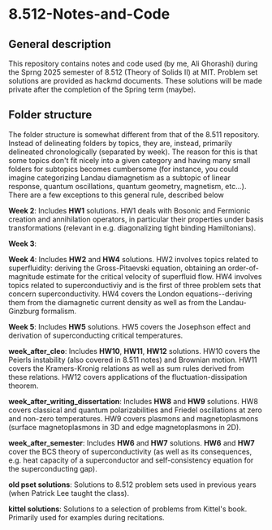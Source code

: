 # 8.512-Notes-and-Code

## General description
This repository contains notes and code used (by me, Ali Ghorashi) during the Sprng 2025 semester of 8.512 (Theory of Solids II) at MIT. Problem set solutions are provided as hackmd documents. 
These solutions will be made private after the completion of the Spring term (maybe). 

## Folder structure 
The folder structure is somewhat different from that of the 8.511 repository. Instead of delineating folders by topics, they are, instead, primarily delineated chronologically (separated by week). The reason for this is that some topics don't fit nicely into a given category and having many small folders for subtopics becomes cumbersome (for instance, you could imagine categorizing Landau diamagnetism as a subtopic of linear response, quantum oscillations, quantum geometry, magnetism, etc...). There are a few exceptions to this general rule, described below

**Week 2**: Includes **HW1** solutions. HW1 deals with Bosonic and Fermionic creation and annihilation operators, in particular their properties under basis transformations (relevant in e.g. diagonalizing tight binding
Hamiltonians).

**Week 3**: 

**Week 4**: Includes **HW2** and **HW4** solutions. HW2 involves topics related to superfluidity: deriving the Gross-Pitaevski equation, obtaining an order-of-magnitude estimate for the critical velocity of superfluid flow. HW4 involves topics related to superconductiviy and is the first of three problem sets that concern superconductivity. HW4 covers the London equations--deriving them from the diamagnetic current density as well as from the Landau-Ginzburg formalism. 

**Week 5**: Includes **HW5** solutions. HW5 covers the Josephson effect and derivation of superconducting critical temperatures. 

**week_after_cleo**: Includes **HW10**, **HW11**, **HW12** solutions. HW10 covers the Peierls instability (also covered in 8.511 notes) and Brownian motion. HW11 covers the Kramers-Kronig relations as well as sum rules derived from these relations. HW12 covers applications of the fluctuation-dissipation theorem. 

**week_after_writing_dissertation**: Includes **HW8** and **HW9** solutions. HW8 covers classical and quantum polarizabilities and Friedel oscillations at zero and non-zero temperatures. HW9 covers plasmons and magnetoplasmons (surface magnetoplasmons in 3D and edge magnetoplasmons in 2D).  

**week_after_semester**: Includes **HW6** and **HW7** solutions. **HW6** and **HW7** cover the BCS theory of superconductivity (as well as its consequences, e.g. heat capacity of a superconductor and self-consistency equation for the superconducting gap). 

 **old pset solutions**: Solutions to 8.512 problem sets used in previous years (when Patrick Lee taught the class). 
 
 **kittel solutions**: Solutions to a selection of problems from Kittel's book. Primarily used for examples during recitations. 

 
